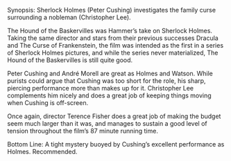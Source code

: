 Synopsis: Sherlock Holmes (Peter Cushing) investigates the family curse surrounding a nobleman (Christopher Lee).

The Hound of the Baskervilles was Hammer’s take on Sherlock Holmes. Taking the same director and stars from their previous successes Dracula and The Curse of Frankenstein, the film was intended as the first in a series of Sherlock Holmes pictures, and while the series never materialized, The Hound of the Baskervilles is still quite good.

Peter Cushing and André Morell are great as Holmes and Watson.  While purists could argue that Cushing was too short for the role, his sharp, piercing performance more than makes up for it.  Christopher Lee complements him nicely and does a great job of keeping things moving when Cushing is off-screen.

Once again, director Terence Fisher does a great job of making the budget seem much larger than it was, and manages to sustain a good level of tension throughout the film’s 87 minute running time.

Bottom Line: A tight mystery buoyed by Cushing’s excellent performance as Holmes.  Recommended.
